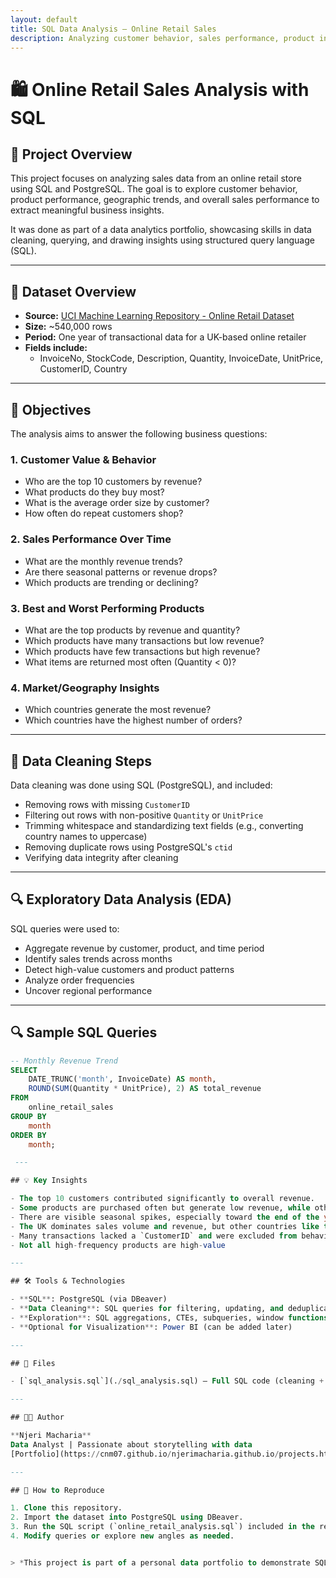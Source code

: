 ```yaml
---
layout: default
title: SQL Data Analysis – Online Retail Sales
description: Analyzing customer behavior, sales performance, product insights, and market trends using SQL.
---
```


# 🛍️ Online Retail Sales Analysis with SQL

## 📌 Project Overview

This project focuses on analyzing sales data from an online retail store using SQL and PostgreSQL. The goal is to explore customer behavior, product performance, geographic trends, and overall sales performance to extract meaningful business insights.

It was done as part of a data analytics portfolio, showcasing skills in data cleaning, querying, and drawing insights using structured query language (SQL).

---

## 🧾 Dataset Overview

- **Source:** [UCI Machine Learning Repository - Online Retail Dataset](https://archive.ics.uci.edu/ml/datasets/online+retail)
- **Size:** ~540,000 rows
- **Period:** One year of transactional data for a UK-based online retailer
- **Fields include:**
  - InvoiceNo, StockCode, Description, Quantity, InvoiceDate, UnitPrice, CustomerID, Country

---

## 🎯 Objectives

The analysis aims to answer the following business questions:

### 1. Customer Value & Behavior
- Who are the top 10 customers by revenue?
- What products do they buy most?
- What is the average order size by customer?
- How often do repeat customers shop?

### 2. Sales Performance Over Time
- What are the monthly revenue trends?
- Are there seasonal patterns or revenue drops?
- Which products are trending or declining?

### 3. Best and Worst Performing Products
- What are the top products by revenue and quantity?
- Which products have many transactions but low revenue?
- Which products have few transactions but high revenue?
- What items are returned most often (Quantity < 0)?

### 4. Market/Geography Insights
- Which countries generate the most revenue?
- Which countries have the highest number of orders?

---

## 🧹 Data Cleaning Steps

Data cleaning was done using SQL (PostgreSQL), and included:

- Removing rows with missing `CustomerID`
- Filtering out rows with non-positive `Quantity` or `UnitPrice`
- Trimming whitespace and standardizing text fields (e.g., converting country names to uppercase)
- Removing duplicate rows using PostgreSQL's `ctid`
- Verifying data integrity after cleaning

---

## 🔍 Exploratory Data Analysis (EDA)

SQL queries were used to:
- Aggregate revenue by customer, product, and time period
- Identify sales trends across months
- Detect high-value customers and product patterns
- Analyze order frequencies
- Uncover regional performance

---

## 🔍 Sample SQL Queries

```sql
-- Monthly Revenue Trend
SELECT 
    DATE_TRUNC('month', InvoiceDate) AS month,
    ROUND(SUM(Quantity * UnitPrice), 2) AS total_revenue
FROM 
    online_retail_sales
GROUP BY 
    month
ORDER BY 
    month;

 ---

## 💡 Key Insights

- The top 10 customers contributed significantly to overall revenue.
- Some products are purchased often but generate low revenue, while others have fewer transactions but high value.
- There are visible seasonal spikes, especially toward the end of the year.
- The UK dominates sales volume and revenue, but other countries like the Netherlands and Germany are notable contributors.
- Many transactions lacked a `CustomerID` and were excluded from behavior analysis.
- Not all high-frequency products are high-value

---

## 🛠 Tools & Technologies

- **SQL**: PostgreSQL (via DBeaver)
- **Data Cleaning**: SQL queries for filtering, updating, and deduplication
- **Exploration**: SQL aggregations, CTEs, subqueries, window functions
- **Optional for Visualization**: Power BI (can be added later)

---

## 📁 Files

- [`sql_analysis.sql`](./sql_analysis.sql) – Full SQL code (cleaning + analysis)

---

## 👩‍💻 Author

**Njeri Macharia**  
Data Analyst | Passionate about storytelling with data  
[Portfolio](https://cnm07.github.io/njerimacharia.github.io/projects.html) 

---

## 🚀 How to Reproduce

1. Clone this repository.
2. Import the dataset into PostgreSQL using DBeaver.
3. Run the SQL script (`online_retail_analysis.sql`) included in the repo.
4. Modify queries or explore new angles as needed.


> *This project is part of a personal data portfolio to demonstrate SQL data analysis skills.*

